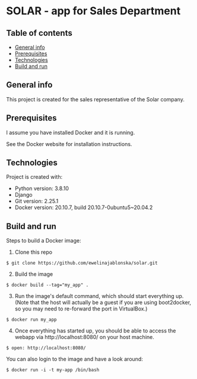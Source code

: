 # SOLAR - app for Sales Department

## Table of contents
* [General info](#general-info)
* [Prerequisites](#rerequisites)
* [Technologies](#technologies)
* [Build and run](#build-and-run)

## General info
This project is created for the sales representative of the Solar company.

## Prerequisites
I assume you have installed Docker and it is running.

See the Docker website for installation instructions.

## Technologies
Project is created with:
* Python version: 3.8.10
* Django
* Git version: 2.25.1
* Docker version: 20.10.7, build 20.10.7-0ubuntu5~20.04.2

## Build and run
Steps to build a Docker image:

1. Clone this repo
```
$ git clone https://github.com/ewelinajablonska/solar.git
```

2. Build the image
```
$ docker build --tag="my_app" .
```

3. Run the image's default command, which should start everything up. (Note that the host will actually be a guest if you are using boot2docker, so you may need to re-forward the port in VirtualBox.)
```
$ docker run my_app
```

4. Once everything has started up, you should be able to access the webapp via http://localhost:8080/ on your host machine.
```
$ open: http://localhost:8080/
```

You can also login to the image and have a look around:
```
$ docker run -i -t my-app /bin/bash
```

